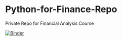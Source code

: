 # Python-for-Finance-Repo
Private Repo for Financial Analysis Course

[![Binder](https://mybinder.org/badge_logo.svg)](https://mybinder.org/v2/gh/peteshaw/pyFinance)
